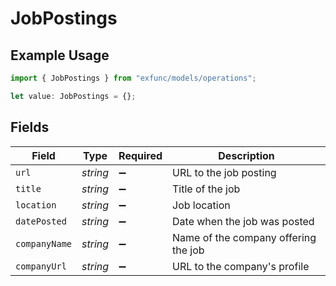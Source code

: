 # JobPostings

## Example Usage

```typescript
import { JobPostings } from "exfunc/models/operations";

let value: JobPostings = {};
```

## Fields

| Field                                | Type                                 | Required                             | Description                          |
| ------------------------------------ | ------------------------------------ | ------------------------------------ | ------------------------------------ |
| `url`                                | *string*                             | :heavy_minus_sign:                   | URL to the job posting               |
| `title`                              | *string*                             | :heavy_minus_sign:                   | Title of the job                     |
| `location`                           | *string*                             | :heavy_minus_sign:                   | Job location                         |
| `datePosted`                         | *string*                             | :heavy_minus_sign:                   | Date when the job was posted         |
| `companyName`                        | *string*                             | :heavy_minus_sign:                   | Name of the company offering the job |
| `companyUrl`                         | *string*                             | :heavy_minus_sign:                   | URL to the company's profile         |